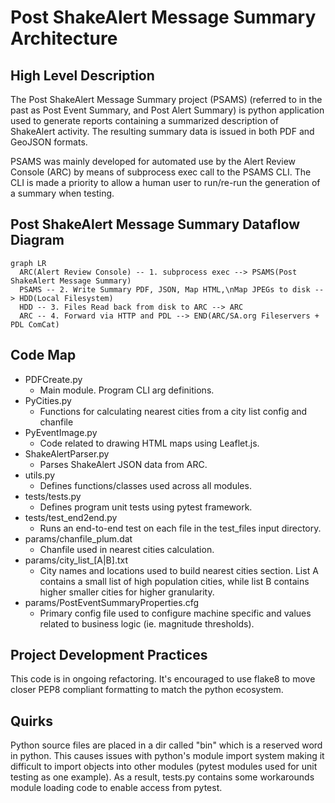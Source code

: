 # Post ShakeAlert Message Summary Architecture

## High Level Description

The Post ShakeAlert Message Summary project (PSAMS) (referred to in the past
as Post Event Summary, and Post Alert Summary) is python application used to
generate reports containing a summarized description of ShakeAlert activity.
The resulting summary data is issued in both PDF and GeoJSON formats.

PSAMS was mainly developed for automated use by the Alert Review Console (ARC)
by means of subprocess exec call to the PSAMS CLI.  The CLI is made a priority
to allow a human user to run/re-run the generation of a summary when testing.

## Post ShakeAlert Message Summary Dataflow Diagram

```mermaid
graph LR
  ARC(Alert Review Console) -- 1. subprocess exec --> PSAMS(Post ShakeAlert Message Summary)
  PSAMS -- 2. Write Summary PDF, JSON, Map HTML,\nMap JPEGs to disk --> HDD(Local Filesystem)
  HDD -- 3. Files Read back from disk to ARC --> ARC
  ARC -- 4. Forward via HTTP and PDL --> END(ARC/SA.org Fileservers + PDL ComCat)
```

## Code Map

* PDFCreate.py
  * Main module. Program CLI arg definitions.
* PyCities.py
  * Functions for calculating nearest cities from a city list
    config and chanfile
* PyEventImage.py
  * Code related to drawing HTML maps using Leaflet.js.
* ShakeAlertParser.py
  * Parses ShakeAlert JSON data from ARC.
* utils.py
  * Defines functions/classes used across all modules.
* tests/tests.py
  * Defines program unit tests using pytest framework.
* tests/test_end2end.py
  * Runs an end-to-end test on each file in the test_files input directory.
* params/chanfile_plum.dat
  * Chanfile used in nearest cities calculation.
* params/city_list_[A|B].txt
  * City names and locations used to build nearest cities section. List A
    contains a small list of high population cities, while list B
    contains higher smaller cities for higher granularity.
* params/PostEventSummaryProperties.cfg
  * Primary config file used to configure machine specific and values related
    to business logic (ie. magnitude thresholds).

## Project Development Practices

This code is in ongoing refactoring.  It's encouraged to use flake8 to
move closer PEP8 compliant formatting to match the python ecosystem.

## Quirks

Python source files are placed in a dir called "bin" which is a reserved word
in python.  This causes issues with python's module import system making it
difficult to import objects into other modules (pytest modules used for unit
testing as one example).  As a result, tests.py contains some workarounds
module loading code to enable access from pytest.
